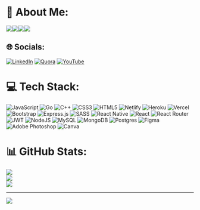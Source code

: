 # 💫 About Me:
<a src="https://www.javascript.com/"><img src="https://img.icons8.com/color/48/000000/javascript.png"/></a><a src="https://reactjs.org/"><img src="https://img.icons8.com/color/48/000000/react-native.png"/></a><a src="https://www.typescriptlang.org/"><img src="https://img.icons8.com/color/48/000000/typescript.png"/></a><a src="https://nodejs.org/"><img src="https://img.icons8.com/color/48/000000/nodejs.png"/></a>


## 🌐 Socials:
[![LinkedIn](https://img.shields.io/badge/LinkedIn-%230077B5.svg?logo=linkedin&logoColor=white)](https://linkedin.com/in/Dandi-Saputra-31) [![Quora](https://img.shields.io/badge/Quora-%23B92B27.svg?logo=Quora&logoColor=white)](https://quora.com/profile/dandisaputra1) [![YouTube](https://img.shields.io/badge/YouTube-%23FF0000.svg?logo=YouTube&logoColor=white)](https://youtube.com/c/Torao-Code) 

# 💻 Tech Stack:
![JavaScript](https://img.shields.io/badge/javascript-%23323330.svg?style=plastic&logo=javascript&logoColor=%23F7DF1E) ![Go](https://img.shields.io/badge/go-%2300ADD8.svg?style=plastic&logo=go&logoColor=white) ![C++](https://img.shields.io/badge/c++-%2300599C.svg?style=plastic&logo=c%2B%2B&logoColor=white) ![CSS3](https://img.shields.io/badge/css3-%231572B6.svg?style=plastic&logo=css3&logoColor=white) ![HTML5](https://img.shields.io/badge/html5-%23E34F26.svg?style=plastic&logo=html5&logoColor=white) ![Netlify](https://img.shields.io/badge/netlify-%23000000.svg?style=plastic&logo=netlify&logoColor=#00C7B7) ![Heroku](https://img.shields.io/badge/heroku-%23430098.svg?style=plastic&logo=heroku&logoColor=white) ![Vercel](https://img.shields.io/badge/vercel-%23000000.svg?style=plastic&logo=vercel&logoColor=white) ![Bootstrap](https://img.shields.io/badge/bootstrap-%23563D7C.svg?style=plastic&logo=bootstrap&logoColor=white) ![Express.js](https://img.shields.io/badge/express.js-%23404d59.svg?style=plastic&logo=express&logoColor=%2361DAFB) ![SASS](https://img.shields.io/badge/SASS-hotpink.svg?style=plastic&logo=SASS&logoColor=white) ![React Native](https://img.shields.io/badge/react_native-%2320232a.svg?style=plastic&logo=react&logoColor=%2361DAFB) ![React](https://img.shields.io/badge/react-%2320232a.svg?style=plastic&logo=react&logoColor=%2361DAFB) ![React Router](https://img.shields.io/badge/React_Router-CA4245?style=plastic&logo=react-router&logoColor=white) ![JWT](https://img.shields.io/badge/JWT-black?style=plastic&logo=JSON%20web%20tokens) ![NodeJS](https://img.shields.io/badge/node.js-6DA55F?style=plastic&logo=node.js&logoColor=white) ![MySQL](https://img.shields.io/badge/mysql-%2300f.svg?style=plastic&logo=mysql&logoColor=white) ![MongoDB](https://img.shields.io/badge/MongoDB-%234ea94b.svg?style=plastic&logo=mongodb&logoColor=white) ![Postgres](https://img.shields.io/badge/postgres-%23316192.svg?style=plastic&logo=postgresql&logoColor=white) 	![Figma](https://img.shields.io/badge/figma-%23F24E1E.svg?style=plastic&logo=figma&logoColor=white) ![Adobe Photoshop](https://img.shields.io/badge/adobephotoshop-%2331A8FF.svg?style=plastic&logo=adobephotoshop&logoColor=white) ![Canva](https://img.shields.io/badge/Canva-%2300C4CC.svg?style=plastic&logo=Canva&logoColor=white)
# 📊 GitHub Stats:
![](https://github-readme-stats.vercel.app/api?username=TORAO-LAW&theme=radical&hide_border=true&include_all_commits=true&count_private=false)<br/>
![](https://github-readme-streak-stats.herokuapp.com/?user=TORAO-LAW&theme=radical&hide_border=true)<br/>
![](https://github-readme-stats.vercel.app/api/top-langs/?username=TORAO-LAW&theme=radical&hide_border=true&include_all_commits=true&count_private=false&layout=compact)

---
[![](https://visitcount.itsvg.in/api?id=TORAO-LAW&icon=0&color=0)](https://visitcount.itsvg.in)
